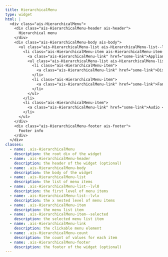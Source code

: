 ```yaml
---
title: HierarchicalMenu
type: widget
html: |
  <div class="ais-HierarchicalMenu">
    <div class="ais-HierarchicalMenu-header ais-header">
      Hierarchical menu
    </div>
    <div class="ais-HierarchicalMenu-body ais-body">
      <ul class="ais-HierarchicalMenu-list ais-HierarchicalMenu-list--lvl0">
        <li class="ais-HierarchicalMenu-item ais-HierarchicalMenu-item--selected">
          <a class="ais-HierarchicalMenu-link" href="some-link">Appliances <span class="ais-HierarchicalMenu-count">4,306</span></a>
          <ul class="ais-HierarchicalMenu-list ais-HierarchicalMenu-list--lvl1">
            <li class="ais-HierarchicalMenu-item">
              <a class="ais-HierarchicalMenu-link" href="some-link">Dishwashers <span class="ais-HierarchicalMenu-count">181</span></a>
            </li>
            <li class="ais-HierarchicalMenu-item">
              <a class="ais-HierarchicalMenu-link" href="some-link">Fans <span class="ais-HierarchicalMenu-count">91</span></a>
            </li>
          </ul>
        </li>
        <li class="ais-HierarchicalMenu-item">
          <a class="ais-HierarchicalMenu-link" href="some-link">Audio <span class="ais-HierarchicalMenu-count">1,570</span></a>
        </li>
      </ul>
    </div>
    <div class="ais-HierarchicalMenu-footer ais-footer">
      Footer info
    </div>
  </div>
classes:
  - name: .ais-HierarchicalMenu
    description: the root div of the widget
  - name: .ais-HierarchicalMenu-header
    description: the header of the widget (optional)
  - name: .ais-HierarchicalMenu-body
    description: the body of the widget
  - name: .ais-HierarchicalMenu-list
    description: the list of menu items
  - name: .ais-HierarchicalMenu-list--lvl0
    description: the first level of menu items
  - name: .ais-HierarchicalMenu-list--lvlx
    description: the x nested level of menu items
  - name: .ais-HierarchicalMenu-item
    description: the menu list item
  - name: .ais-HierarchicalMenu-item--selected
    description: the selected menu list item
  - name: .ais-HierarchicalMenu-link
    description: the clickable menu element
  - name: .ais-HierarchicalMenu-count
    description: the count of values for each item
  - name: .ais-HierarchicalMenu-footer
    description: the footer of the widget (optional)
---
```

